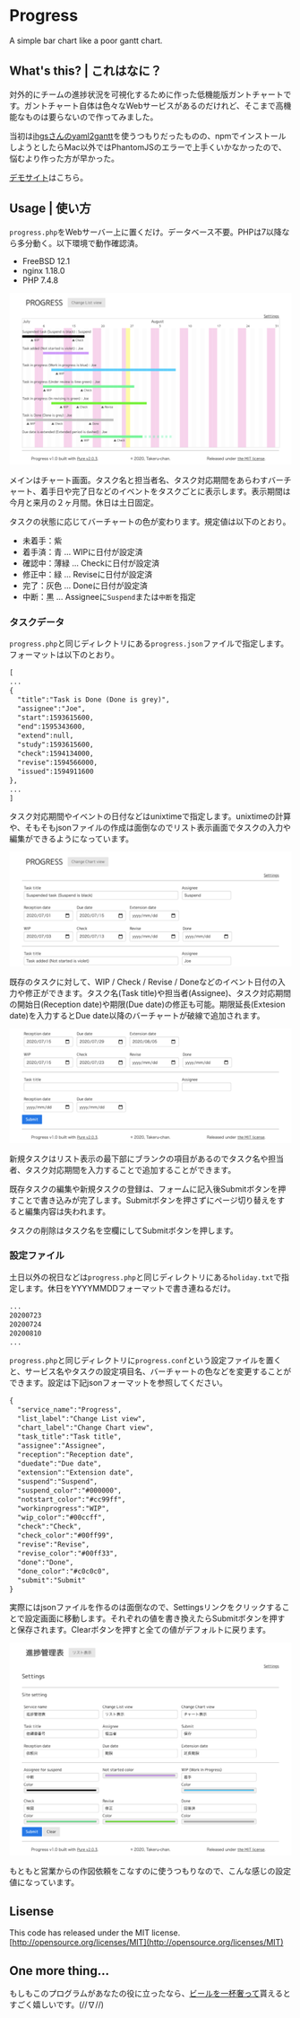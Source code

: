 # Progress
A simple bar chart like a poor gantt chart.  

## What's this? | これはなに？
対外的にチームの進捗状況を可視化するために作った低機能版ガントチャートです。ガントチャート自体は色々なWebサービスがあるのだけれど、そこまで高機能なものは要らないので作ってみました。  

当初は[ihgsさんのyaml2gantt](https://github.com/ihgs/yaml2gantt)を使うつもりだったものの、npmでインストールしようとしたらMac以外ではPhantomJSのエラーで上手くいかなかったので、悩むより作った方が早かった。  

[デモサイト](https://www.takeru-chan.com/progress/progress.php)はこちら。  

## Usage | 使い方
`progress.php`をWebサーバー上に置くだけ。データベース不要。PHPは7以降なら多分動く。以下環境で動作確認済。  

- FreeBSD 12.1
- nginx 1.18.0
- PHP 7.4.8

![チャート画面](./images/chart_view.png)

メインはチャート画面。タスク名と担当者名、タスク対応期間をあらわすバーチャート、着手日や完了日などのイベントをタスクごとに表示します。表示期間は今月と来月の２ヶ月間。休日は土日固定。  

タスクの状態に応じてバーチャートの色が変わります。規定値は以下のとおり。  

- 未着手：紫
- 着手済：青 ... WIPに日付が設定済
- 確認中：薄緑 ... Checkに日付が設定済
- 修正中：緑 ... Reviseに日付が設定済
- 完了：灰色 ... Doneに日付が設定済
- 中断：黒 ... Assigneeに`Suspend`または`中断`を指定

### タスクデータ
`progress.php`と同じディレクトリにある`progress.json`ファイルで指定します。フォーマットは以下のとおり。  

```
[
...
{
  "title":"Task is Done (Done is grey)",
  "assignee":"Joe",
  "start":1593615600,
  "end":1595343600,
  "extend":null,
  "study":1593615600,
  "check":1594134000,
  "revise":1594566000,
  "issued":1594911600
},
...
]
```

タスク対応期間やイベントの日付などはunixtimeで指定します。unixtimeの計算や、そもそもjsonファイルの作成は面倒なのでリスト表示画面でタスクの入力や編集ができるようになっています。  

![リスト画面上部](./images/list_view_top.png)

既存のタスクに対して、WIP / Check / Revise / Doneなどのイベント日付の入力や修正ができます。タスク名(Task title)や担当者(Assignee)、タスク対応期間の開始日(Reception date)や期限(Due date)の修正も可能。期限延長(Extesion date)を入力するとDue date以降のバーチャートが破線で追加されます。  

![リスト画面下部](./images/list_view_bottom.png)

新規タスクはリスト表示の最下部にブランクの項目があるのでタスク名や担当者、タスク対応期間を入力することで追加することができます。  

既存タスクの編集や新規タスクの登録は、フォームに記入後Submitボタンを押すことで書き込みが完了します。Submitボタンを押さずにページ切り替えをすると編集内容は失われます。  

タスクの削除はタスク名を空欄にしてSubmitボタンを押します。  

### 設定ファイル
土日以外の祝日などは`progress.php`と同じディレクトリにある`holiday.txt`で指定します。休日をYYYYMMDDフォーマットで書き連ねるだけ。  

```
...
20200723
20200724
20200810
...
```

`progress.php`と同じディレクトリに`progress.conf`という設定ファイルを置くと、サービス名やタスクの設定項目名、バーチャートの色などを変更することができます。設定は下記jsonフォーマットを参照してください。  

```
{
  "service_name":"Progress",
  "list_label":"Change List view",
  "chart_label":"Change Chart view",
  "task_title":"Task title",
  "assignee":"Assignee",
  "reception":"Reception date",
  "duedate":"Due date",
  "extension":"Extension date",
  "suspend":"Suspend",
  "suspend_color":"#000000",
  "notstart_color":"#cc99ff",
  "workinprogress":"WIP",
  "wip_color":"#00ccff",
  "check":"Check",
  "check_color":"#00ff99",
  "revise":"Revise",
  "revise_color":"#00ff33",
  "done":"Done",
  "done_color":"#c0c0c0",
  "submit":"Submit"
}
```

実際にはjsonファイルを作るのは面倒なので、Settingsリンクをクリックすることで設定画面に移動します。それぞれの値を書き換えたらSubmitボタンを押すと保存されます。Clearボタンを押すと全ての値がデフォルトに戻ります。  

![設定画面](./images/setting_view.png)

もともと営業からの作図依頼をこなすのに使うつもりなので、こんな感じの設定値になっています。  

## Lisense
This code has released under the MIT license.  
[http://opensource.org/licenses/MIT](http://opensource.org/licenses/MIT)  

## One more thing...
もしもこのプログラムがあなたの役に立ったなら、[ビールを一杯奢って](https://www.paypal.com/paypalme/takeru68/500JPY)貰えるとすごく嬉しいです。(//∇//)
